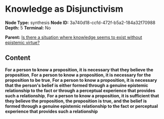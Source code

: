 # Knowledge as Disjunctivism

**Node Type:** synthesis
**Node ID:** 3a740d18-ccfd-472f-b5a2-184a32f70988
**Depth:** 5
**Terminal:** No

**Parent:** [Is there a situation where knowledge seems to exist without epistemic virtue?](is-there-a-situation-where-knowledge-seems-to-exist-without-epistemic-virtue-antithesis-5e46d1ae-a119-4090-b7d3-e7dca789f751.md)

## Content

**For a person to know a proposition, it is necessary that they believe the proposition**, **For a person to know a proposition, it is necessary for the proposition to be true**, **For a person to know a proposition, it is necessary that the person's belief is either formed through a genuine epistemic relationship to the fact or through a perceptual experience that provides such a relationship**, **For a person to know a proposition, it is sufficient that they believe the proposition, the proposition is true, and the belief is formed through a genuine epistemic relationship to the fact or perceptual experience that provides such a relationship**
